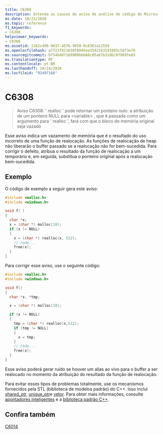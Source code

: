 ```yaml
---
title: C6308
description: Entenda as causas do aviso de análise de código do Microsoft C/C++ C6308 e saiba como corrigi-los.
ms.date: 10/23/2020
ms.topic: reference
f1_keywords:
- C6308
helpviewer_keywords:
- C6308
ms.assetid: 1162cd96-9037-4576-9858-0c8361a12559
ms.openlocfilehash: e7f23f811030f8045ea35421b3193493c58f3e76
ms.sourcegitcommit: bf54b407169900bb668c85a67b31dbc0f069fe65
ms.translationtype: MT
ms.contentlocale: pt-BR
ms.lasthandoff: 10/24/2020
ms.locfileid: "92497166"
---
```

# <a name="c6308"></a>C6308

> Aviso C6308: ' realloc ' pode retornar um ponteiro nulo: a atribuição de um ponteiro NULL para \<variable> , que é passada como um argumento para ' realloc ', fará com que o bloco de memória original seja vazado

Esse aviso indica um vazamento de memória que é o resultado do uso incorreto de uma função de realocação. As funções de realocação de heap não liberarão o buffer passado se a realocação não for bem-sucedida. Para corrigir o defeito, atribua o resultado da função de realocação a um temporário e, em seguida, substitua o ponteiro original após a realocação bem-sucedida.

## <a name="example"></a>Exemplo

O código de exemplo a seguir gera este aviso:

```cpp
#include <malloc.h>
#include <windows.h>

void f( )
{
  char *x;
  x = (char *) malloc(10);
  if (x != NULL)
  {
    x = (char *) realloc(x, 512);
    // code...
    free(x);
  }
}
```

Para corrigir esse aviso, use o seguinte código:

```cpp
#include <malloc.h>
#include <windows.h>

void f()
{
  char *x, *tmp;

  x = (char *) malloc(10);

  if (x != NULL)
  {
    tmp = (char *) realloc(x,512);
    if (tmp != NULL)
    {
      x = tmp;
    }
    // code...
    free(x);
  }
}
```

Esse aviso poderá gerar ruído se houver um alias ao vivo para o buffer a ser realocado no momento da atribuição do resultado da função de realocação.

Para evitar esses tipos de problemas totalmente, use os mecanismos fornecidos pela STL (biblioteca de modelos padrão) do C++. Isso inclui [shared_ptr](../standard-library/shared-ptr-class.md), [unique_ptr](../standard-library/unique-ptr-class.md)e [vetor](../standard-library/vector.md). Para obter mais informações, consulte [apontadores inteligentes](../cpp/smart-pointers-modern-cpp.md) e a [biblioteca padrão C++](../standard-library/cpp-standard-library-reference.md).

## <a name="see-also"></a>Confira também

[C6014](../code-quality/c6014.md)
